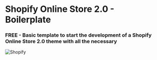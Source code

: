 # Shopify Online Store 2.0 - Boilerplate
### FREE - Basic template to start the development of a Shopify Online Store 2.0 theme with all the necessary

![Shopify](https://i.ibb.co/85CkkDW/Estudio-de-Fotografi-a-Portada-de-Facebook.png)